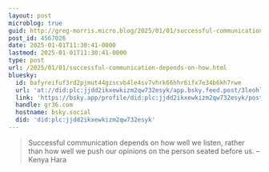 ```yaml
---
layout: post
microblog: true
guid: http://greg-morris.micro.blog/2025/01/01/successful-communication-depends-on-how.html
post_id: 4567026
date: 2025-01-01T11:30:41-0000
lastmod: 2025-01-01T11:30:41-0000
type: post
url: /2025/01/01/successful-communication-depends-on-how.html
bluesky:
  id: bafyreifuf3rd2pjmut44gzscvb4le4sv7vhrk66hhr6ifx7e34b6kh7rwe
  url: 'at://did:plc:jjdd2ikxewkizm2qw732esyk/app.bsky.feed.post/3leohlv72fx2q'
  link: 'https://bsky.app/profile/did:plc:jjdd2ikxewkizm2qw732esyk/post/3leohlv72fx2q'
  handle: gr36.com
  hostname: bsky.social
  did: 'did:plc:jjdd2ikxewkizm2qw732esyk'
---
```

> Successful communication depends on how well we listen, rather than how well we push our opinions on the person seated before us.  – Kenya Hara
